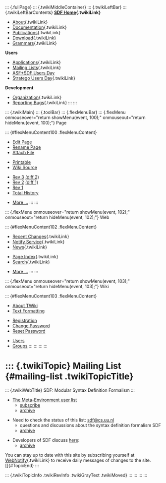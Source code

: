 ::: {.fullPage}
::: {.twikiMiddleContainer}
::: {.twikiLeftBar}
::: {.twikiLeftBarContents}
**[SDF Home](WebHome){.twikiLink}**

-   [About](SdfLanguage){.twikiLink}
-   [Documentation](SdfDocumentation){.twikiLink}
-   [Publications](SdfPublications){.twikiLink}
-   [Download](SdfSoftware){.twikiLink}
-   [Grammars](SdfGrammars){.twikiLink}

**Users**

-   [Applications](SdfApplications){.twikiLink}
-   [Mailing Lists](MailingList){.twikiLink}
-   [ASF+SDF Users
    Day](http://www.cwi.nl/htbin/sen1/twiki/bin/view/SEN1/ASFSDFUsersDay)
-   [Stratego Users Day](../Stratego/StrategoUsersDay){.twikiLink}

**Development**

-   [Organization](SdfDevelopment){.twikiLink}
-   [Reporting Bugs](SdfBugs){.twikiLink}
:::
:::

::: {.twikiMain}
::: {.toolBar}
::: {.flexMenuBar}
::: {.flexMenu onmouseover="return showMenu(event, 100);" onmouseout="return hideMenu(event, 100);"}
Page

::: {#flexMenuContent100 .flexMenuContent}
-   [Edit
    Page](http://www.program-transformation.org/edit/SdfBackup/MailingList?t=1536827696)
-   [Rename
    Page](http://www.program-transformation.org/rename/SdfBackup/MailingList)
-   [Attach
    File](http://www.program-transformation.org/attach/SdfBackup/MailingList)

<!-- -->

-   [Printable](http://www.program-transformation.org/view/SdfBackup/MailingList?skin=print.pattern)
-   [Wiki
    Source](http://www.program-transformation.org/view/SdfBackup/MailingList?skin=text&raw=on&contenttype=text/plain)

<!-- -->

-   [Rev
    3](http://www.program-transformation.org/view/SdfBackup/MailingList?rev=1.3)
    [(diff 2)](http://www.program-transformation.org/rdiff/SdfBackup/MailingList?rev1=1.3&rev2=1.2)
-   [Rev
    2](http://www.program-transformation.org/view/SdfBackup/MailingList?rev=1.2)
    [(diff 1)](http://www.program-transformation.org/rdiff/SdfBackup/MailingList?rev1=1.2&rev2=1.1)
-   [Rev
    1](http://www.program-transformation.org/view/SdfBackup/MailingList?rev=1.1)
-   [Total
    History](http://www.program-transformation.org/rdiff/SdfBackup/MailingList)

<!-- -->

-   [More
    \...](http://www.program-transformation.org/oops/SdfBackup/MailingList?template=oopsmore&param1=1.3&param2=1.3)
:::
:::

::: {.flexMenu onmouseover="return showMenu(event, 102);" onmouseout="return hideMenu(event, 102);"}
Web

::: {#flexMenuContent102 .flexMenuContent}
-   [Recent Changes](WebChanges){.twikiLink}
-   [Notify Service](WebNotify){.twikiLink}
-   [News](WebNews){.twikiLink}

<!-- -->

-   [Page Index](WebIndex){.twikiLink}
-   [Search](WebSearch){.twikiLink}

<!-- -->

-   [More
    \...](http://www.program-transformation.org/oops/SdfBackup/MailingList?template=oopsmore&param1=1.3&param2=1.3)
:::
:::

::: {.flexMenu onmouseover="return showMenu(event, 103);" onmouseout="return hideMenu(event, 103);"}
Wiki

::: {#flexMenuContent103 .flexMenuContent}
-   [About
    TWiki](http://www.program-transformation.org/view/TWiki/WebHome)
-   [Text
    Formatting](http://www.program-transformation.org/view/TWiki/TextFormattingRules)

<!-- -->

-   [Registration](http://www.program-transformation.org/view/TWiki/TWikiRegistration)
-   [Change
    Password](http://www.program-transformation.org/view/TWiki/ChangePassword)
-   [Reset
    Password](http://www.program-transformation.org/view/TWiki/ResetPassword)

<!-- -->

-   [Users](http://www.program-transformation.org/view/Main/TWikiUsers)
-   [Groups](http://www.program-transformation.org/view/Main/TWikiGroups)
:::
:::
:::
:::

::: {.twikiTopic}
Mailing List {#mailing-list .twikiTopicTitle}
============

::: {.twikiWebTitle}
SDF: Modular Syntax Definition Formalism
:::

-   [The Meta-Environment user list](mailto:meta-users-list@cwi.nl)
    -   [subscribe](mailto:ecartis@cwi.nl?subject=subscribe%20meta-users-list)
    -   [archive](https://webmail.cwi.nl/webmlist/mailbox.php?mailbox=list.meta-users)

<!-- -->

-   Need to check the status of this list:
    [sdf\@cs.uu.nl](https://mail.cs.uu.nl/mailman/listinfo/sdf)
    -   questions and discussions about the syntax definition formalism
        SDF
    -   [archive](https://mail.cs.uu.nl/pipermail/sdf/)

<!-- -->

-   Developers of SDF discuss [here](mailto:sdf-devel-list@cwi.nl):
    -   [archive](https://webmail.cwi.nl/webmlist/mailbox.php?mailbox=list.sdf-devel)

You can stay up to date with this site by subscribing yourself at
[WebNotify](WebNotify){.twikiLink} to receive daily messages of changes
to the site.\
[]{#TopicEnd}
:::

::: {.twikiTopicInfo .twikiRevInfo .twikiGrayText .twikiMoved}
:::
:::
:::
:::
